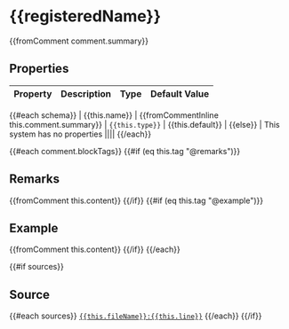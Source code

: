 # {{registeredName}}
{{fromComment comment.summary}}

## Properties
| Property | Description | Type | Default Value |
|----------|-------------|------|---------------|
{{#each schema}}
| {{this.name}} | {{fromCommentInline this.comment.summary}} | `{{this.type}}` | {{this.default}} |
{{else}}
| This system has no properties ||||
{{/each}}

{{#each comment.blockTags}}
{{#if (eq this.tag "@remarks")}}
## Remarks
{{fromComment this.content}}
{{/if}}
{{#if (eq this.tag "@example")}}
## Example
{{fromComment this.content}}
{{/if}}
{{/each}}

{{#if sources}}
## Source
{{#each sources}}
[`{{this.fileName}}:{{this.line}}`]({{this.url}})
{{/each}}
{{/if}}